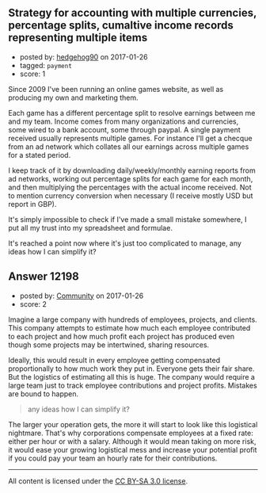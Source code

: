 ## Strategy for accounting with multiple currencies, percentage splits, cumaltive income records representing multiple items

- posted by: [hedgehog90](https://stackexchange.com/users/1816611/hedgehog90) on 2017-01-26
- tagged: `payment`
- score: 1

Since 2009 I've been running an online games website, as well as producing my own and marketing them.

Each game has a different percentage split to resolve earnings between me and my team.
Income comes from many organizations and currencies, some wired to a bank account, some through paypal.
A single payment received usually represents multiple games. For instance I'll get a checque from an ad network which collates all our earnings across multiple games for a stated period.

I keep track of it by downloading daily/weekly/monthly earning reports from ad networks, working out percentage splits for each game for each month, and then multiplying the percentages with the actual income received.
Not to mention currency conversion when necessary (I receive mostly USD but report in GBP).

It's simply impossible to check if I've made a small mistake somewhere, I put all my trust into my spreadsheet and formulae.

It's reached a point now where it's just too complicated to manage, any ideas how I can simplify it?


## Answer 12198

- posted by: [Community](https://stackexchange.com/users/-1/community) on 2017-01-26
- score: 2

Imagine a large company with hundreds of employees, projects, and clients. This company attempts to estimate how much each employee contributed to each project and how much profit each project has produced even though some projects may be intertwined, sharing resources. 
  
Ideally, this would result in every employee getting compensated proportionally to how much work they put in. Everyone gets their fair share. But the logistics of estimating all this is huge. The company would require a large team just to track employee contributions and project profits. Mistakes are bound to happen.

>any ideas how I can simplify it?

The larger your operation gets, the more it will start to look like this logistical nightmare. That's why corporations compensate employees at a fixed rate: either per hour or with a salary. Although it would mean taking on more risk, it would ease your growing logistical mess and increase your potential profit if you could pay your team an hourly rate for their contributions.



---

All content is licensed under the [CC BY-SA 3.0 license](https://creativecommons.org/licenses/by-sa/3.0/).
